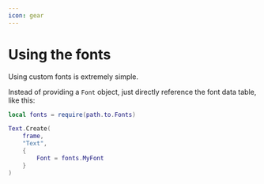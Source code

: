 ```yaml
---
icon: gear
---
```


# Using the fonts

Using custom fonts is extremely simple.

Instead of providing a `Font` object, just directly reference the font data table, like this:

```lua
local fonts = require(path.to.Fonts)

Text.Create(
	frame,
	"Text",
	{
		Font = fonts.MyFont
	}
)
```
